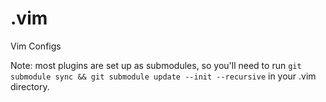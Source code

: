 # .vim
Vim Configs

Note: most plugins are set up as submodules, so you'll need to run `git submodule sync && git submodule update --init --recursive` in your .vim directory.
